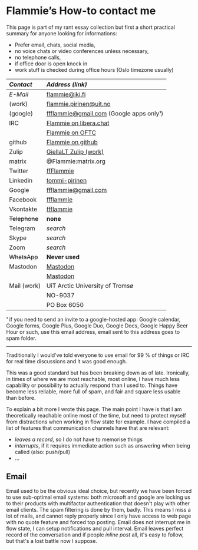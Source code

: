 # Flammie’s How-to contact me

This page is part of my rant essay collection but first a short practical
summary for anyone looking for informations:

* Prefer email, chats, social media,
* no voice chats or video conferences unless necessary,
* no telephone calls,
* if office door is open knock in
* work stuff is checked during office hours (Oslo timezone usually)

| *Contact* | *Address (link)* |
| :-------  | :--------------  |
| *E-Mail* | flammie@iki.fi |
|  (work)  | flammie.pirinen@uit.no |
|  (google) | ffflammie@gmail.com (Google apps only¹) |
| IRC | [Flammie on libera.chat](irc://libera/Flammie?isnick) |
|     | [Flammie on OFTC](irc://OFTC/Flammie?isnick) |
| github | [Flammie on github](https://github.com/flammie/) |
| Zulip | [GiellaLT Zulip (work)](https://giellalt.zulipchat.com) |
| matrix | @Flammie:matrix.org |
| Twitter | [ffFlammie](https://twitter.com/ffFlammie) |
| Linkedin | [tommi-pirinen](https://www.linkedin.com/in/tommi-pirinen-6182127/) |
| Google | ffflammie@gmail.com |
| Facebook | [ffflammie](https://www.facebook.com/ffflammie) |
| Vkontakte | [ffflammie](https://vk.com/ffflammie) |
| ~~Telephone~~ | **none** |
| Telegram | *search* |
| Skype | *search* |
| Zoom | *search* |
| ~~WhatsApp~~ | **Never used** |
| Mastodon | <a rel="me" href="https://mastodon.online/@flammie">Mastodon</a> |
|          | <a rel="me" href="https://mastodontti.fi/@flammie">Mastodon</a> |
| Mail (work) | UiT Arctic University of Tromsø |
| | NO-9037 |
| | PO Box 6050  |

¹ if you need to send an invite to a google-hosted app: Google calendar, Google
forms, Google Plus, Google Duo, Google Docs, Google Happy Beer Hour or
such, use this email address, email sent to this address goes to spam folder.

* * *

Traditionally I would've told everyone to use email for 99 % of things or
IRC for real time discussions and it was good enough.

This was a good standard but has been breaking down as of late. Ironically, in
times of where we are most reachable, most online, I have much less capability
or possibility to actually respond than I used to. Things have become less
reliable, more full of spam, and fair and square less usable than before.

To explain a bit more I wrote this page. The main point I have is that I am
theoretically reachable online most of the time, but need to protect myself from
distractions when working in flow state for example. I have compiled a list of
features that communication channels have that are relevant:

* *leaves a record*, so I do not have to memorise things
* *interrupts*, if it requires immediate action such as answering when being
  called (also: push/pull)
* ...

## Email

Email used to be the obvious ideal choice, but recently we have been forced to
use sub-optimal email systems: both microsoft and google are locking us to their
products with multifactor authentication that doesn't play with other email
clients. The spam filtering is done by them, badly. This means I miss a lot of
mails, and cannot reply properly since I only have access to web page with no
quote feature and forced top posting. Email does not interrupt me in flow state,
I can setup notifications and pull interval. Email leaves perfect record of the
conversation and if people *inline post* all, it's easy to follow, but that's a
lost battle now I suppose.


<!-- vim: set ft=markdown -->

